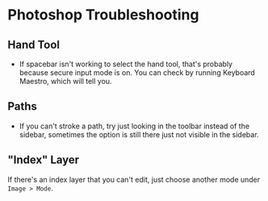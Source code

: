 # Photoshop Troubleshooting

## Hand Tool

- If spacebar isn't working to select the hand tool, that's probably because secure input mode is on. You can check by running Keyboard Maestro, which will tell you.

## Paths

- If you can't stroke a path, try just looking in the toolbar instead of the sidebar, sometimes the option is still there just not visible in the sidebar.

## "Index" Layer

If there's an index layer that you can't edit, just choose another mode under `Image > Mode`.
